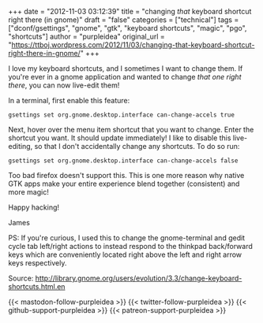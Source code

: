 +++
date = "2012-11-03 03:12:39"
title = "changing *that* keyboard shortcut right there (in gnome)"
draft = "false"
categories = ["technical"]
tags = ["dconf/gsettings", "gnome", "gtk", "keyboard shortcuts", "magic", "pgo", "shortcuts"]
author = "purpleidea"
original_url = "https://ttboj.wordpress.com/2012/11/03/changing-that-keyboard-shortcut-right-there-in-gnome/"
+++

I love my keyboard shortcuts, and I sometimes I want to change them. If you're ever in a gnome application and wanted to change *that one right there*, you can now live-edit them!

In a terminal, first enable this feature:
```
gsettings set org.gnome.desktop.interface can-change-accels true
```
Next, hover over the menu item shortcut that you want to change. Enter the shortcut you want. It should update immediately! I like to disable this live-editing, so that I don't accidentally change any shortcuts. To do so run:
```
gsettings set org.gnome.desktop.interface can-change-accels false
```
Too bad firefox doesn't support this. This is one more reason why native GTK apps make your entire experience blend together (consistent) and more magic!

Happy hacking!

James

PS: If you're curious, I used this to change the gnome-terminal and gedit cycle tab left/right actions to instead respond to the thinkpad back/forward keys which are conveniently located right above the left and right arrow keys respectively.

Source: <a href="http://library.gnome.org/users/evolution/3.3/change-keyboard-shortcuts.html.en">http://library.gnome.org/users/evolution/3.3/change-keyboard-shortcuts.html.en</a>

{{< mastodon-follow-purpleidea >}}
{{< twitter-follow-purpleidea >}}
{{< github-support-purpleidea >}}
{{< patreon-support-purpleidea >}}
